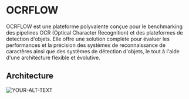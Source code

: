 
# OCRFLOW

OCRFLOW est une plateforme polyvalente conçue pour le benchmarking des pipelines OCR (Optical Character Recognition) et des plateformes de detection d'objets. Elle offre une solution complète pour évaluer les performances et la précision des systèmes de reconnaissance de caractères ainsi que des systèmes de détection d'objets, le tout à l'aide d'une architecture flexible et évolutive.


## Architecture



<picture>
 <source media="(prefers-color-scheme: dark)" srcset="https://cdn.datasetninja.com/github/dataset-ninja/massachusetts-buildings/main/visualizations/poster.png?width=1200">
 <source media="(prefers-color-scheme: light)" srcset="https://cdn.datasetninja.com/github/dataset-ninja/massachusetts-buildings/main/visualizations/poster.png?width=1200">
 <img alt="YOUR-ALT-TEXT" src="https://cdn.datasetninja.com/github/dataset-ninja/massachusetts-buildings/main/visualizations/poster.png?width=1200">
</picture>

